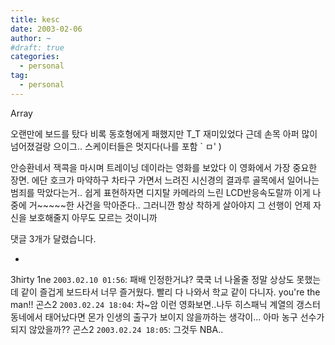 ```yaml
---
title: kesc
date: 2003-02-06
author: ~
#draft: true
categories:
  - personal
tag:
  - personal
---
```




Array

오랜만에 보드를 탔다
비록 동호형에게 패했지만 T_T
재미있었다
근데 손목 아퍼
많이 넘어졌걸랑
으이그..
스케이터들은 멋지다(나를 포함 ` ㅁ' )

안승환네서 잭콕을 마시며 트레이닝 데이라는 영화를 보았다
이 영화에서 가장 중요한 장면.
에단 호크가 마약하구 차타구 가면서 느려진 시신경의 결과루 
골목에서 일어나는 범죄를 막았다는거..
쉽게 표현하자면 디지탈 카메라의 느린 LCD반응속도랄까
이게 나중에 거~~~~~한 사건을 막아준다..
그러니깐 항상 착하게 살아야지 
그 선행이 언제 자신을 보호해줄지 아무도 모르는 것이니까


 댓글  3개가 달렸습니다.

- 
 3hirty 1ne `2003.02.10 01:56`: 
패배 인정한거냐? 쿡쿡 너 나올줄 정말 상상도 못했는데 같이 즐겁게 보드타서 너무 즐거웠다. 빨리 다 나와서 학교 같이 다니자. you're the man!!
 곤스2 `2003.02.24 18:04`: 
차~암 이런 영화보면..나두 히스패닉 계열의 갱스터 동네에서 태어났다면 몬가 인생의 출구가 보이지 않을까하는 생각이... 아마 농구 선수가 되지 않았을까??
 곤스2 `2003.02.24 18:05`: 
그것두 NBA..




